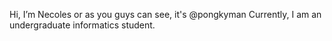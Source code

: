 Hi, I’m Necoles or as you guys can see, it's @pongkyman
Currently, I am an undergraduate informatics student.

<!---
pongkyman/pongkyman is a ✨ special ✨ repository because its `README.md` (this file) appears on your GitHub profile.
You can click the Preview link to take a look at your changes.
--->
